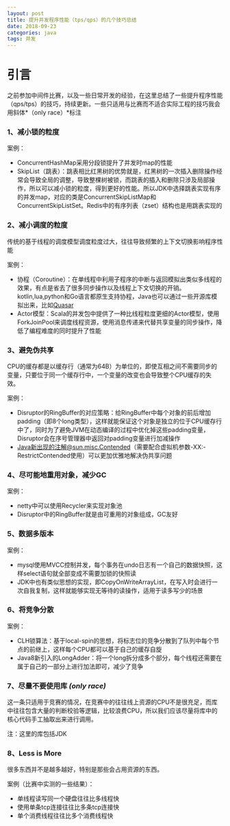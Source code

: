 ```yaml
---
layout: post
title: 提升并发程序性能（tps/qps）的几个技巧总结
date: 2018-09-23
categories: java
tags: 并发
---
```


# 引言
之前参加中间件比赛，以及一些日常开发的经验，在这里总结了一些提升程序性能（qps/tps）的技巧，持续更新。一些只适用与比赛而不适合实际工程的技巧我会用斜体*（only race）*标注



### 1、减小锁的粒度

案例：

- ConcurrentHashMap采用分段锁提升了并发时map的性能
- SkipList（跳表）：跳表相比红黑树的优势就是，红黑树的一次插入删除操作经常会导致全局的调整，导致整棵树被锁，而跳表的插入和删除只涉及局部操作，所以可以减小锁的粒度，得到更好的性能。所以JDK中选择跳表实现有序的并发map，对应的类是ConcurrentSkipListMap和ConcurrentSkipListSet。Redis中的有序列表（zset）结构也是用跳表实现的



### 2、减小调度的粒度

传统的基于线程的调度模型调度粒度过大，往往导致频繁的上下文切换影响程序性能

案例：

- 协程（Coroutine）：在单线程中利用子程序的中断与返回模拟出类似多线程的效果，有点是省去了很多同步操作以及线程上下文切换的开销。kotlin,lua,python和Go语言都原生支持协程，Java也可以通过一些开源库模拟出来，比如[Quasar](https://github.com/puniverse/quasar)
- Actor模型：Scala的并发包中提供了一种比线程粒度更细的Actor模型，使用ForkJoinPool来调度线程资源，使用消息传递来代替共享变量的同步操作，降低了编程难度的同时提升了性能



### 3、避免伪共享

CPU的缓存都是以缓存行（通常为64B）为单位的，即使互相之间不需要同步的变量，只要位于同一个缓存行中，一个变量的改变也会导致整个CPU缓存的失效。

案例：

- Disruptor的RingBuffer的对应策略：给RingBuffer中每个对象的前后增加padding（即8个long类型），这样就能保证这个对象是独立的位于CPU缓存行中了，同时为了避免JVM在动态编译的过程中优化掉这些padding变量，Disruptor会在序号管理器中返回对padding变量进行加减操作
- Java新出现的注解@sun.misc.Contended（需要配合虚拟机参数-XX:-RestrictContended使用）可以更加优雅地解决伪共享问题



### 4、尽可能地重用对象，减少GC

案例：

- netty中可以使用Recycler来实现对象池
- Disruptor中的RingBuffer就是由可重用的对象组成，GC友好



### 5、数据多版本

案例：

- mysql使用MVCC控制并发，每个事务在undo日志有一个自己的数据快照，这样select语句就全部变成不需要加锁的快照读
- JDK中也有类似思想的实现，即CopyOnWriteArrayList，在写入时会进行一次自我复制，这样就能够实现无等待的读操作，适用于读多写少的场景



### 6、将竞争分散

案例：

- CLH锁算法：基于local-spin的思想，将标志位的竞争分散到了队列中每个节点的前继上，这样每个CPU都可以基于自己的缓存自旋
- Java8新引入的LongAdder：将一个long拆分成多个部分，每个线程还需要在属于自己的一部分上进行加法即可，减少了竞争

### 7、尽量不要使用库 *(only race)*

这一条只适用于竞赛的情况，在竞赛中的往往线上资源的CPU不是很充足，而库中往往包含大量的判断校验等逻辑，比较浪费CPU，所以我们应该尽量将库中的核心代码手工抽取出来进行调用。



注：这里的库包括JDK



### 8、Less is More

很多东西并不是越多越好，特别是那些会占用资源的东西。

案例（比赛中实测的一些结果）：

- 单线程读写同一个硬盘往往比多线程快
- 使用单条tcp连接往往比多条tcp连接快
- 单个消费线程往往比多个消费线程快

